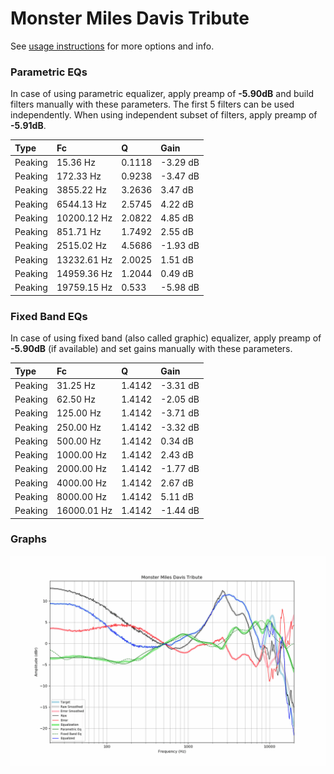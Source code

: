 # Monster Miles Davis Tribute
See [usage instructions](https://github.com/jaakkopasanen/AutoEq#usage) for more options and info.

### Parametric EQs
In case of using parametric equalizer, apply preamp of **-5.90dB** and build filters manually
with these parameters. The first 5 filters can be used independently.
When using independent subset of filters, apply preamp of **-5.91dB**.

| Type    | Fc          |      Q | Gain     |
|:--------|:------------|:-------|:---------|
| Peaking | 15.36 Hz    | 0.1118 | -3.29 dB |
| Peaking | 172.33 Hz   | 0.9238 | -3.47 dB |
| Peaking | 3855.22 Hz  | 3.2636 | 3.47 dB  |
| Peaking | 6544.13 Hz  | 2.5745 | 4.22 dB  |
| Peaking | 10200.12 Hz | 2.0822 | 4.85 dB  |
| Peaking | 851.71 Hz   | 1.7492 | 2.55 dB  |
| Peaking | 2515.02 Hz  | 4.5686 | -1.93 dB |
| Peaking | 13232.61 Hz | 2.0025 | 1.51 dB  |
| Peaking | 14959.36 Hz | 1.2044 | 0.49 dB  |
| Peaking | 19759.15 Hz | 0.533  | -5.98 dB |

### Fixed Band EQs
In case of using fixed band (also called graphic) equalizer, apply preamp of **-5.90dB**
(if available) and set gains manually with these parameters.

| Type    | Fc          |      Q | Gain     |
|:--------|:------------|:-------|:---------|
| Peaking | 31.25 Hz    | 1.4142 | -3.31 dB |
| Peaking | 62.50 Hz    | 1.4142 | -2.05 dB |
| Peaking | 125.00 Hz   | 1.4142 | -3.71 dB |
| Peaking | 250.00 Hz   | 1.4142 | -3.32 dB |
| Peaking | 500.00 Hz   | 1.4142 | 0.34 dB  |
| Peaking | 1000.00 Hz  | 1.4142 | 2.43 dB  |
| Peaking | 2000.00 Hz  | 1.4142 | -1.77 dB |
| Peaking | 4000.00 Hz  | 1.4142 | 2.67 dB  |
| Peaking | 8000.00 Hz  | 1.4142 | 5.11 dB  |
| Peaking | 16000.01 Hz | 1.4142 | -1.44 dB |

### Graphs
![](./Monster%20Miles%20Davis%20Tribute.png)